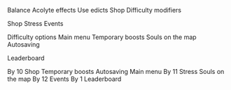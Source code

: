Balance
	Acolyte effects
	Use edicts
	Shop
	Difficulty modifiers

Shop
Stress
Events

Difficulty options
Main menu
Temporary boosts
Souls on the map
Autosaving

Leaderboard

By 10
	Shop
	Temporary boosts
	Autosaving
	Main menu
By 11
	Stress
	Souls on the map
By 12
	Events
By 1
	Leaderboard